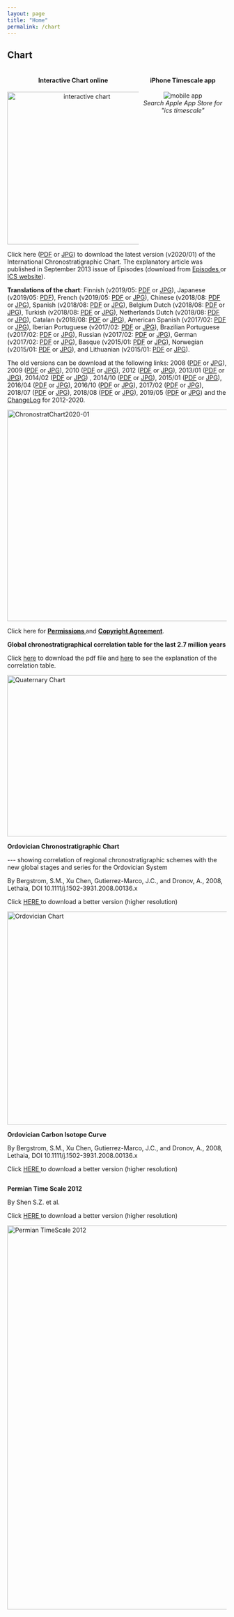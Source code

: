 ```yaml
---
layout: page
title: "Home"
permalink: /chart
---
```

## Chart

<div style="display:grid; grid-template-columns:60% 40%; width:100%;">
    <div style="text-align:center;">
        <h4>Interactive Chart online</h4>
        <a href="/timescale/">
            <img src="/images/interactive-chart-long.png" alt="interactive chart" style="width:350px;" /><br />
        </a>
    </div>
    <div style="text-align:center;">
        <h4>iPhone Timescale app</h4>
        <img src="/images/mobile-app-small.jpg" alt="mobile app" /><br />
        <em>Search Apple App Store for "ics timescale"</em>
    </div>
</div>


<p>Click here (<a href="/icschart/ChronostratChart2020-01.pdf" target="_blank">PDF</a> or <a href="/icschart/ChronostratChart2020-01.jpg" target="_blank">JPG</a>) to download the latest version (v2020/01) of the International Chronostratigraphic Chart. The explanatory article was published in September 2013 issue of Episodes (download from <a href="http://www.episodes.org/journal/list.html?pn=vol&TG=vol&sm=&s_v=36&s_n=1&year=2020" target="_blank">Episodes </a>or <a href="/icschart/Cohen2013_Episodes.pdf" target="_blank">ICS website</a>).</p>

<p><strong>Translations of the chart</strong>: Finnish  (v2019/05: <a href="/icschart/ChronostratChart2019-05Finnish.pdf" target="_blank">PDF</a> or <a href="/icschart/ChronostratChart2019-05Finnish.jpg" target="_blank">JPG</a>), Japanese (v2019/05: <a href="/icschart/ChronostratChart2019-05Japanese.pdf" target="_blank">PDF</a>), French (v2019/05: <a href="/icschart/ChronostratChart2019-05French.pdf" target="_blank">PDF</a> or <a href="/icschart/ChronostratChart2019-05French.jpg" target="_blank">JPG</a>), Chinese  (v2018/08: <a href="/icschart/ChronostratChart2018-08Chinese.pdf" target="_blank">PDF</a> or <a href="/icschart/ChronostratChart2018-08Chinese.jpg" target="_blank">JPG</a>), Spanish (v2018/08: <a href="/icschart/ChronostratChart2018-08Spanish.pdf" target="_blank">PDF</a> or <a href="/icschart/ChronostratChart2018-08Spanish.jpg" target="_blank">JPG</a>), Belgium Dutch (v2018/08: <a href="/icschart/ChronostratChart2018-08BEDutch.pdf" target="_blank">PDF</a> or <a href="/icschart/ChronostratChart2018-08BEDutch.jpg" target="_blank">JPG</a>), Turkish (v2018/08: <a href="/icschart/ChronostratChart2018-08Turkish.pdf" target="_blank">PDF</a> or <a href="/icschart/ChronostratChart2018-08Turkish.jpg" target="_blank">JPG</a>), Netherlands Dutch (v2018/08: <a href="/icschart/ChronostratChart2018-08NLDutch.pdf" target="_blank">PDF</a> or <a href="/icschart/ChronostratChart2018-08NLDutch.jpg" target="_blank">JPG</a>), Catalan (v2018/08: <a href="/icschart/ChronostratChart2018-08Catalan.pdf" target="_blank">PDF</a> or <a href="/icschart/ChronostratChart2018-08Catalan.jpg" target="_blank">JPG</a>), American Spanish (v2017/02: <a href="/icschart/ChronostratChart2017-02SpanishAmer.pdf" target="_blank">PDF</a> or <a href="/icschart/ChronostratChart2017-02SpanishAmer.jpg" target="_blank">JPG</a>), Iberian Portuguese (v2017/02: <a href="/icschart/ChronostratChart2017-02PTPortuguese.pdf" target="_blank">PDF</a> or <a href="/icschart/ChronostratChart2017-02PTPortuguese.jpg" target="_blank">JPG</a>), Brazilian Portuguese (v2017/02: <a href="/icschart/ChronostratChart2017-02BRPortuguese.pdf" target="_blank">PDF</a> or <a href="/icschart/ChronostratChart2017-02BRPortuguese.jpg" target="_blank">JPG</a>), Russian (v2017/02: <a href="/icschart/ChronostratChart2017-02Russian.pdf" target="_blank">PDF</a> or <a href="/icschart/ChronostratChart2017-02Russian.jpg" target="_blank">JPG</a>), German (v2017/02: <a href="/icschart/ChronostratChart2017-02German.pdf" target="_blank">PDF</a> or <a href="/icschart/ChronostratChart2017-02German.jpg" target="_blank">JPG</a>), Basque (v2015/01: <a href="/icschart/ChronostratChart2015-01Basque.pdf" target="_blank">PDF</a> or <a href="/icschart/ChronostratChart2015-01Basque.jpg" target="_blank">JPG</a>), Norwegian (v2015/01: <a href="/icschart/ChronostratChart2015-01Norwegian.pdf" target="_blank">PDF</a> or <a href="/icschart/ChronostratChart2015-01Norwegian.jpg" target="_blank">JPG</a>), and Lithuanian (v2015/01: <a href="/icschart/ChronostratChart2015-01Lithuanian.pdf" target="_blank">PDF</a> or <a href="/icschart/ChronostratChart2015-01Lithuanian.jpg" target="_blank">JPG</a>).</p>

<p>The old versions can be download at the following links: 2008 (<a href="/icschart/StratChart2008.pdf" target="_blank">PDF</a> or <a href="/icschart/StratChart2008.jpg" target="_blank">JPG</a>), 2009 (<a href="/icschart/StratChart2009.pdf" target="_blank">PDF</a> or <a href="/icschart/StratChart2009.jpg" target="_blank">JPG</a>), 2010 (<a href="/icschart/StratChart2010.pdf" target="_blank">PDF</a> or <a href="/icschart/StratChart2010.jpg" target="_blank">JPG</a>), 2012 (<a href="/icschart/ChronostratChart2012.pdf" target="_blank">PDF</a> or <a href="/icschart/ChronostratChart2012.jpg" target="_blank">JPG</a>), 2013/01 (<a href="/icschart/ChronostratChart2013-01.pdf" target="_blank">PDF</a> or <a href="/icschart/ChronostratChart2013-01.jpg" target="_blank">JPG</a>), 2014/02 (<a href="/icschart/ChronostratChart2014-02.pdf" target="_blank">PDF</a> or <a href="/icschart/ChronostratChart2014-02.jpg" target="_blank">JPG</a>) , 2014/10 (<a href="/icschart/ChronostratChart2014-10.pdf" target="_blank">PDF</a> or <a href="/icschart/ChronostratChart2014-10.jpg" target="_blank">JPG</a>), 2015/01 (<a href="/icschart/ChronostratChart2015-01.pdf" target="_blank">PDF</a> or <a href="/icschart/ChronostratChart2015-01.jpg" target="_blank">JPG</a>), 2016/04 (<a href="/icschart/ChronostratChart2016-04.pdf" target="_blank">PDF</a> or <a href="/icschart/ChronostratChart2016-04.jpg" target="_blank">JPG</a>), 2016/10 (<a href="/icschart/ChronostratChart2016-10.pdf" target="_blank">PDF</a> or <a href="/icschart/ChronostratChart2016-10.jpg" target="_blank">JPG</a>), 2017/02 (<a href="/icschart/ChronostratChart2017-02.pdf" target="_blank">PDF</a> or <a href="/icschart/ChronostratChart2017-02.jpg" target="_blank">JPG</a>), 2018/07 (<a href="/icschart/ChronostratChart2018-07.pdf" target="_blank">PDF</a> or <a href="/icschart/ChronostratChart2018-07.jpg" target="_blank">JPG</a>), 2018/08 (<a href="/icschart/ChronostratChart2018-08.pdf" target="_blank">PDF</a> or <a href="/icschart/ChronostratChart2018-08.jpg" target="_blank">JPG</a>), 2019/05 (<a href="/icschart/ChronostratChart2019-05.pdf" target="_blank">PDF</a> or <a href="/icschart/ChronostratChart2019-05.jpg" target="_blank">JPG</a>) and the <a href="/icschart/ChangeLog2012-2013-2014-2015-2016-2017-2018-2019-2020.txt" target="_blank">ChangeLog</a> for 2012-2020.</p>

<dl class="postprofile">
    <dt></dt>
    </dl>
<p><a href="/icschart/ChronostratChart2020-01.jpg" target="_blank"><img src="/icschart/ChronostratChart2020-01low.jpg" alt="ChronostratChart2020-01" width="660" height="485" /></a></p>
<p> Click here for <strong><a href="/icschart/Permissions_ICS_2017_v2.pdf" target="_blank">Permissions </a></strong>and <a href="/icschart/CopyrightAgreement.pdf" target="_blank"><strong>Copyright Agreement</strong></a>.</p>
<p> </p>
<p><strong>Global chronostratigraphical correlation table for the last 2.7 million years </strong></p>
<p>Click <a href="/icschart/QuaternaryChart.pdf" target="_blank">here</a> to download the pdf file and <a href="https://data.mendeley.com/datasets/dtsn3xn3n6/3" target="_blank">here</a> to see the explanation of the correlation table.</p>
<p><a href="/icschart/QuaternaryChart1.jpg" target="_blank"><img src="/icschart/QuaternaryChart3.JPG" alt="Quaternary Chart" width="600" height="370" /></a></p>
<p> </p>
<p><strong>Ordovician Chronostratigraphic Chart</strong></p>
<p>--- showing correlation of regional chronostratigraphic schemes with the new global stages and series for the Ordovician System</p>
<p>By Bergstrom, S.M., Xu Chen, Gutierrez-Marco, J.C., and Dronov, A., 2008, Lethaia, DOI 10.1111/j.1502-3931.2008.00136.x</p>
<p>Click <a href="/icschart/OrdChartHigh.jpg" target="_blank">HERE </a>to download a better version (higher resolution)</p>
<p><a href="/icschart/OrdChartHigh.jpg" target="_blank"><img src="/icschart/OrdChartHigh.jpg" alt="Ordovician Chart" width="640" height="489" /></a></p>
<p><strong>Ordovician Carbon Isotope Curve</strong></p>
<p>    By Bergstrom, S.M., Xu Chen, Gutierrez-Marco, J.C., and Dronov, A., 2008, Lethaia, DOI 10.1111/j.1502-3931.2008.00136.x</p>
<p>Click <a href="/icschart/OrdCarbonIsotopeHigh.jpg" target="_blank">HERE </a>to download a better version (higher resolution)</p>
<p><a href="/icschart/OrdCarbonIsotopeHigh.jpg" target="_blank"><img src="/icschart/OrdCarbonIsotope1.jpg" alt="" align="bottom" /></a></p>
<p><strong>Permian Time Scale 2012</strong></p>

<p>By Shen S.Z. et al.</p>

<p>Click <a href="/icschart/PermianTimeScaleHigh2012.jpg" target="_blank">HERE </a>to download a better version (higher resolution)</p>

<p><a href="/icschart/PermianTimeScaleHigh2012.jpg" target="_blank"><img src="/icschart/PermianTimeScaleHigh2012.jpg" alt="Permian TimeScale 2012" width="640" height="881" /></a></p>
